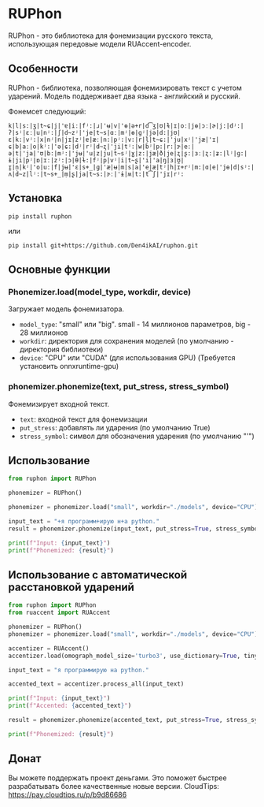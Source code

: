 # RUPhon

RUPhon - это библиотека для фонемизации русского текста, использующая передовые модели RUAccent-encoder.

## Особенности

RUPhon - библиотека, позволяющая фонемизировать текст с учетом ударений. Модель поддерживает два языка - английский и русский. 

Фонемсет следующий:

```
k|l|s:|ʒ|t~ɕ|j|'ɐ|iː|fʲ:|ɹ|'ʉ|v|'ɵ|ə+r|d͡ʒ|ʊ|ɫ|ɪ|oː|jɵ|ɔː|ɚ|j:|dʲ:|ʔ|sʲ|ɛː|u|nʲ:|ʃ|d~zʲ|'je|t~s|ɑː|mʲ|ɵ|ɡʲ|jə|d:|jʊ|ɛ|k:|vʲ:|x|nʲ|n|jɪ|zʲ|ɐ|æː|n:|pʲ:|v:|r|l̩|t~ɕ:|'ju|xʲ|'jæ|'ɪ|ɕ|b|aː|o|kʲ:|'ə|ɕ:|dʲ|rʲ|d~ʐ|'ji|tʲ:|w|bʲ|p:|r:|ɝ|eː|ə|t|'ja|'ʊ|b:|mʲ:|'jʉ|'u|z|ju|t~sʲ|ɣ|z:|jæ|ð|je|ʐ|ʂ:|ɜː|ʐ:|ʑ:|lʲ|ɡ:|ɨ|ji|pʲ|ɒ|ɪː|zʲ:|ɔ|θ|ɫ:|fʲ|p|vʲ|i|t~ʂ|'i|'a|ŋ|ɜ|ʊ̯|ɪ̯|n̩|kʲ|'o|uː|f|jʉ|'ɛ|s+_|ɡ|'æ|ʉ|m|s|a|'e|æ|tʲ|h|ɪ+rʲ|m:|ɑ|e|'jɵ|d|sʲ:|ʌ|d~z|lʲ:|t~s+_|m̩|ʂ|ja|t~s:|ɝː|'ɨ|ʍ|t:|t͡ʃ|'jɪ|rʲ:
```

## Установка

```
pip install ruphon
```

или

```
pip install git+https://github.com/Den4ikAI/ruphon.git
```

## Основные функции

### Phonemizer.load(model_type, workdir, device)

Загружает модель фонемизатора.

- `model_type`: "small" или "big". small - 14 миллионов параметров, big - 28 миллионов
- `workdir`: директория для сохранения моделей (по умолчанию - директория библиотеки)
- `device`: "CPU" или "CUDA" (для использования GPU) (Требуется установить onnxruntime-gpu)

### phonemizer.phonemize(text, put_stress, stress_symbol)

Фонемизирует входной текст.

- `text`: входной текст для фонемизации
- `put_stress`: добавлять ли ударения (по умолчанию True)
- `stress_symbol`: символ для обозначения ударения (по умолчанию "'")



## Использование

```python
from ruphon import RUPhon

phonemizer = RUPhon()

phonemizer = phonemizer.load("small", workdir="./models", device="CPU")

input_text = "+я программ+ирую н+а python."
result = phonemizer.phonemize(input_text, put_stress=True, stress_symbol="'")

print(f"Input: {input_text}")
print(f"Phonemized: {result}")
```

## Использование с автоматической расстановкой ударений

```python
from ruphon import RUPhon
from ruaccent import RUAccent

phonemizer = RUPhon()
phonemizer = phonemizer.load("small", workdir="./models", device="CPU")

accentizer = RUAccent()
accentizer.load(omograph_model_size='turbo3', use_dictionary=True, tiny_mode=False)

input_text = "я программирую на python."

accented_text = accentizer.process_all(input_text)

print(f"Input: {input_text}")
print(f"Accented: {accented_text}")

result = phonemizer.phonemize(accented_text, put_stress=True, stress_symbol="'")

print(f"Phonemized: {result}")
```

## Донат
Вы можете поддержать проект деньгами. Это поможет быстрее разрабатывать более качественные новые версии. 
CloudTips: https://pay.cloudtips.ru/p/b9d86686